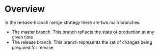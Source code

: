# Overview

In the release-branch merge strategy there are two main branches:
* The master branch.  This branch reflects the state of production at any given time
* The release branch.  This branch represents the set of changes being prepared for release


